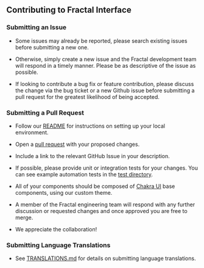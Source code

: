## Contributing to Fractal Interface

### Submitting an Issue

- Some issues may already be reported, please search existing issues before submitting a new one.

- Otherwise, simply create a new issue and the Fractal development team will respond in a timely manner. Please be as descriptive of the issue as possible.

- If looking to contribute a bug fix or feature contribution, please discuss the change via the bug ticket or a new Github issue before submitting a pull request for the greatest likelihood of being accepted.

### Submitting a Pull Request

- Follow our [README](https://github.com/decent-dao/fractal-interface/blob/HEAD/README.md) for instructions on setting up your local environment.

- Open a [pull request](https://docs.github.com/en/pull-requests/collaborating-with-pull-requests/proposing-changes-to-your-work-with-pull-requests/creating-a-pull-request) with your proposed changes.

- Include a link to the relevant GitHub Issue in your description.

- If possible, please provide unit or integration tests for your changes. You can see example
  automation tests in the [test directory](https://github.com/decent-dao/fractal-interface/tree/HEAD/tests).
  
- All of your components should be composed of [Chakra UI](https://chakra-ui.com/) base components, using our custom theme.

- A member of the Fractal engineering team will respond with any further discussion or requested changes and once approved
  you are free to merge.
  
- We appreciate the collaboration!

### Submitting Language Translations

- See [TRANSLATIONS.md](./TRANSLATIONS.md) for details on submitting language translations.
